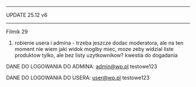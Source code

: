 ****************************
UPDATE 25.12 v6
**************************

Filmik 29
1) robienie usera i admina - trzeba jeszcze dodac moderatora, ale na ten moment nie wiem jaki widok moglby miec, moze zeby widzial liste produktow tylko, ale bez listy uzytkownikow? kwestia do dogadania

DANE DO LOGOWANIA DO ADMINA:
admin@wp.pl
testowe123

DANE DO LOGOWANIA DO USERA:
user@wp.pl
testowe123